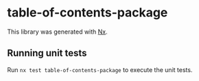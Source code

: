 # table-of-contents-package

This library was generated with [Nx](https://nx.dev).

## Running unit tests

Run `nx test table-of-contents-package` to execute the unit tests.

